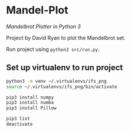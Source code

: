 # Mandel-Plot
*Mandelbrot Plotter in Python 3*

Project by David Ryan to plot the Mandelbrot set.

Run project using `python3 src/run.py`.


## Set up virtualenv to run project

``` sh
python3 -m venv ~/.virtualenvs/ifs_png
source ~/.virtualenvs/ifs_png/bin/activate

pip3 install numpy
pip3 install numba
pip3 install Pillow

pip3 list
deactivate
```
